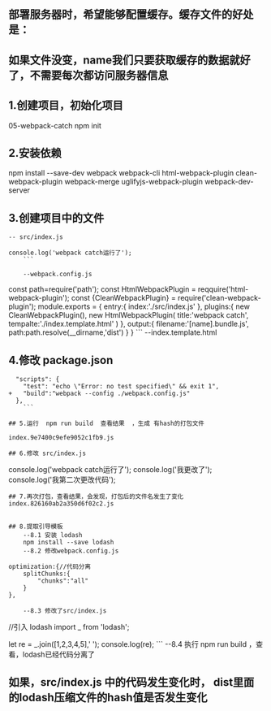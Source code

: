 ## 部署服务器时，希望能够配置缓存。缓存文件的好处是：
## 如果文件没变，name我们只要获取缓存的数据就好了，不需要每次都访问服务器信息


## 1.创建项目，初始化项目
05-webpack-catch 
npm init 

## 2.安装依赖
npm install --save-dev webpack webpack-cli html-webpack-plugin clean-webpack-plugin webpack-merge uglifyjs-webpack-plugin webpack-dev-server


## 3.创建项目中的文件
	-- src/index.js
```
console.log('webpack catch运行了');
	```
	
	--webpack.config.js
```
const path=require('path');
const HtmlWebpackPlugin = reqquire('html-webpack-plugin');
const {CleanWebpackPlugin} = require('clean-webpack-plugin');
module.exports = {
	entry:{
		index:'./src/index.js'
	},
	plugins:{
		new CleanWebpackPlugin(),
		new HtmlWebpackPlugin(
			title:'webpack catch',
			tempalte:'./index.template.html'
		)
	},
	output:{
		filename:'[name].bundle.js',
		path:path.resolve(__dirname,'dist')
	}
}
	```
	--index.template.html
	
	
	
## 4.修改 package.json
```
  "scripts": {
    "test": "echo \"Error: no test specified\" && exit 1",
+	"build":"webpack --config ./webpack.config.js"
  },
	```

## 5.运行  npm run build 	查看结果  ，生成 有hash的打包文件

index.9e7400c9efe9052c1fb9.js

## 6.修改 src/index.js
```
console.log('webpack catch运行了');
console.log('我更改了');
console.log('我第二次更改代码');
```
## 7.再次打包，查看结果，会发现，打包后的文件名发生了变化
index.826160ab2a350d6f02c2.js


## 8.提取引导模板
	--8.1 安装 lodash
	npm install --save lodash
	--8.2 修改webpack.config.js
```
	optimization:{//代码分离
		splitChunks:{
			"chunks":"all"
		}
	},
```
	--8.3 修改了src/index.js
```
//引入 lodash
import _ from 'lodash';

let re = _.join([1,2,3,4,5],' ');
console.log(re);
	```
	--8.4 执行 npm run build ，查看，lodash已经代码分离了
	
	
## 如果，src/index.js 中的代码发生变化时，  dist里面的lodash压缩文件的hash值是否发生变化


